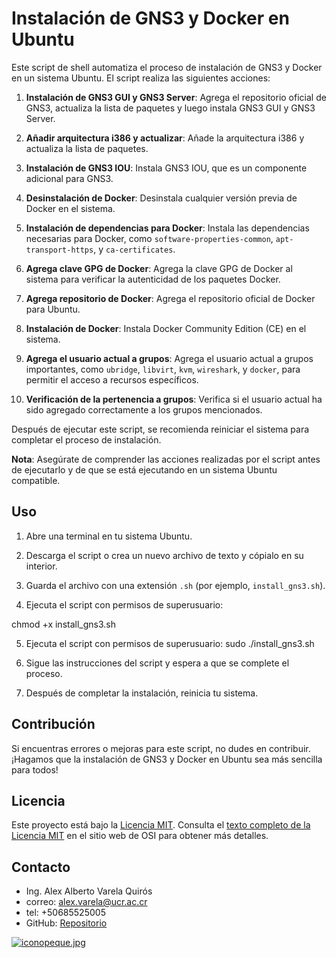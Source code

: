 # Instalación de GNS3 y Docker en Ubuntu

Este script de shell automatiza el proceso de instalación de GNS3 y Docker en un sistema Ubuntu. El script realiza las siguientes acciones:

1. **Instalación de GNS3 GUI y GNS3 Server**: Agrega el repositorio oficial de GNS3, actualiza la lista de paquetes y luego instala GNS3 GUI y GNS3 Server.

2. **Añadir arquitectura i386 y actualizar**: Añade la arquitectura i386 y actualiza la lista de paquetes.

3. **Instalación de GNS3 IOU**: Instala GNS3 IOU, que es un componente adicional para GNS3.

4. **Desinstalación de Docker**: Desinstala cualquier versión previa de Docker en el sistema.

5. **Instalación de dependencias para Docker**: Instala las dependencias necesarias para Docker, como `software-properties-common`, `apt-transport-https`, y `ca-certificates`.

6. **Agrega clave GPG de Docker**: Agrega la clave GPG de Docker al sistema para verificar la autenticidad de los paquetes Docker.

7. **Agrega repositorio de Docker**: Agrega el repositorio oficial de Docker para Ubuntu.

8. **Instalación de Docker**: Instala Docker Community Edition (CE) en el sistema.

9. **Agrega el usuario actual a grupos**: Agrega el usuario actual a grupos importantes, como `ubridge`, `libvirt`, `kvm`, `wireshark`, y `docker`, para permitir el acceso a recursos específicos.

10. **Verificación de la pertenencia a grupos**: Verifica si el usuario actual ha sido agregado correctamente a los grupos mencionados.

Después de ejecutar este script, se recomienda reiniciar el sistema para completar el proceso de instalación.

**Nota**: Asegúrate de comprender las acciones realizadas por el script antes de ejecutarlo y de que se está ejecutando en un sistema Ubuntu compatible.

## Uso

1. Abre una terminal en tu sistema Ubuntu.

2. Descarga el script o crea un nuevo archivo de texto y cópialo en su interior.

3. Guarda el archivo con una extensión `.sh` (por ejemplo, `install_gns3.sh`).

4. Ejecuta el script con permisos de superusuario:
   
chmod +x install_gns3.sh

5. Ejecuta el script con permisos de superusuario:
sudo ./install_gns3.sh

6. Sigue las instrucciones del script y espera a que se complete el proceso.

7. Después de completar la instalación, reinicia tu sistema.

## Contribución
Si encuentras errores o mejoras para este script, no dudes en contribuir. ¡Hagamos que la instalación de GNS3 y Docker en Ubuntu sea más sencilla para todos!

## Licencia
Este proyecto está bajo la [Licencia MIT](https://opensource.org/licenses/MIT). Consulta el [texto completo de la Licencia MIT](https://opensource.org/licenses/MIT) en el sitio web de OSI para obtener más detalles.

## Contacto

- Ing. Alex Alberto Varela Quirós
- correo: alex.varela@ucr.ac.cr
- tel: +50685525005
- GitHub: [Repositorio](https://github.com/ingalexvarela/GNS3-Linux)

[![iconopeque.jpg](https://i.postimg.cc/hvtdRL0p/iconopeque.jpg)](https://postimg.cc/k6L4xtzb)


